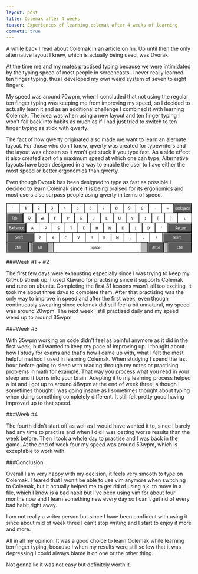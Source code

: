 ```yaml
---
layout: post
title: Colemak after 4 weeks
teaser: Experiences of learning colemak after 4 weeks of learning
commets: true
---
```


A while back I read about Colemak in an article on hn. Up until then the only
alternative layout I knew, which is actually being used, was Dvorak.

At the time me and my mates practised typing because we were intimidated by
the typing speed of most people in screencasts. I never really learned ten
finger typing, thus I developed my own weird system of seven to eight fingers.

My speed was around 70wpm, when I concluded that not using the regular ten 
finger typing was keeping me from improving my speed, so I decided to actually
learn it and as an additional challenge I combined it with learning Colemak.
The idea was when using a new layout and ten finger typing I won't fall back
into habits as much as if I had just tried to switch to ten finger typing as
stick with qwerty.

The fact of how qwerty originated also made me want to learn an alernate
layout. For those who don't know, qwerty was created for typewriters and the
layout was chosen so it won't get stuck if you type fast. As a side effect it
also created sort of a maximum speed at which one can type. Alternative layouts
have been designed in a way to enable the user to have either the most speed
or better ergonomics than qwerty.

Even though Dvorak has been designed to type as fast as possible I decided to
learn Colemak since it is being praised for its ergonomics and most users
also surpass people using qwerty in terms of speed.

![Colemak Layout](/assets/images/Colemak-layout.png)

###Week #1 + #2

The first few days were exhausting especially since I was trying to keep my
GitHub streak up. I used Klavaro for practising since it supports Colemak and
runs on ubuntu. Completing the first 31 lessons wasn't all too exciting, it 
took me about three days to complete them. After that practising was the only
way to improve in speed and after the first week, even though continuously 
swearing since colemak did still feel a bit unnatural, my speed was around 
20wpm. The next week I still practised daily and my speed wend up to around
35wpm.

###Week #3

With 35wpm working on code didn't feel as painful anymore as it did in the
first week, but I wanted to keep my pace of improving up. I thought about how
I study for exams and that's how I came up with, what I felt the most helpful
method I used in learning Colemak. When studying I spend the last hour before
going to sleep with reading through my notes or practising problems in math for
example. That way you process what you read in your sleep and it burns into
your brain. Adepting it to my learning process helped a lot and I got up to
around 48wpm at the end of week three, although I sometimes thought I was going
insane as I sometimes thought about typing when doing something completely
different. It still felt pretty good having improved up to that speed.

###Week #4

The fourth didn't start off as well as I would have wanted it to, since I
barely had any time to practise and when I did I was getting worse results than
the week before. Then I took a whole day to practise and I was back in the
game. At the end of week four my speed was around 53wpm, which is exceptable
to work with.

###Conclusion

Overall I am very happy with my decision, it feels very smooth to type on
Colemak. I feared that I won't be able to use vim anymore when switching to
Colemak, but it actually helped me to get rid of using hjkl to move in a file,
which I know is a bad habit but I've been using vim for about four months now
and I learn something new every day so I can't get rid of every bad habit right
away.

I am not really a writer person but since I have been confident with using it
since about mid of week three I can't stop writing and I start to enjoy it more
and more.

All in all my opinion: It was a good choice to learn Colemak while learning ten
finger typing, because I when my results were still so low that it was
depressing I could always blame it on one or the other thing.

Not gonna lie it was not easy but definitely worth it.
